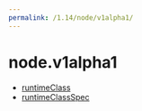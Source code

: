 ```yaml
---
permalink: /1.14/node/v1alpha1/
---
```


# node.v1alpha1



* [runtimeClass](runtimeClass.md)
* [runtimeClassSpec](runtimeClassSpec.md)